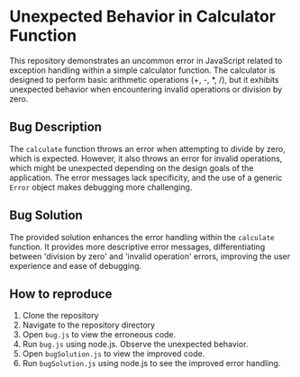 # Unexpected Behavior in Calculator Function

This repository demonstrates an uncommon error in JavaScript related to exception handling within a simple calculator function. The calculator is designed to perform basic arithmetic operations (+, -, *, /), but it exhibits unexpected behavior when encountering invalid operations or division by zero.

## Bug Description

The `calculate` function throws an error when attempting to divide by zero, which is expected. However, it also throws an error for invalid operations, which might be unexpected depending on the design goals of the application.  The error messages lack specificity, and the use of a generic `Error` object makes debugging more challenging.

## Bug Solution

The provided solution enhances the error handling within the `calculate` function.  It provides more descriptive error messages, differentiating between 'division by zero' and 'invalid operation' errors, improving the user experience and ease of debugging.  

## How to reproduce

1. Clone the repository
2. Navigate to the repository directory
3. Open `bug.js` to view the erroneous code.
4. Run `bug.js` using node.js. Observe the unexpected behavior.
5. Open `bugSolution.js` to view the improved code.
6. Run `bugSolution.js` using node.js to see the improved error handling.